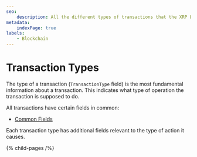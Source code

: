 ```yaml
---
seo:
    description: All the different types of transactions that the XRP Ledger can process.
metadata:
    indexPage: true
labels:
    - Blockchain
---
```

# Transaction Types

The type of a transaction (`TransactionType` field) is the most fundamental information about a transaction. This indicates what type of operation the transaction is supposed to do.

All transactions have certain fields in common:

* [Common Fields](../common-fields.md)

Each transaction type has additional fields relevant to the type of action it causes.


{% child-pages /%}
